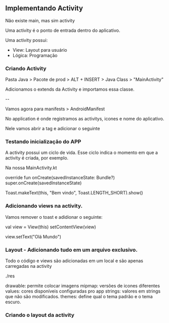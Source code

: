 ## Implementando Activity

Não existe main, mas sim activity

Uma activity é o ponto de entrada dentro do aplicativo.

Uma activity possui:
 
- View: Layout para usuário
- Lógica: Programação

### Criando Activity

Pasta Java > Pacote de prod > ALT + INSERT > Java Class > "MainActivity"

Adicionamos o extends da Activity e importamos essa classe.

--

Vamos agora para manifests > AndroidManifest

No application é onde registramos as activitys, icones e nome do aplicativo.

Nele vamos abrir a tag e adicionar o seguinte

<activity android:name=".MainActivity">
    <intent-filter>
        <action android:name"android.intent.action.MAIN"
        <category android:name="android.intent.category.LAUNCHER"
    <intent-filter>
</activity>

### Testando inicialização do APP

A activity possui um ciclo de vida. Esse ciclo indica o momento em que a activity é criada, por exemplo.

Na nossa MainActivity.kt

override fun onCreate(savedInstanceState: Bundle?)
super.onCreate(savedInstanceState) 

Toast.makeText(this, "Bem vindo", Toast.LENGTH_SHORT).show()

### Adicionando views na activity.

Vamos remover o toast e adidionar o seguinte:

val view = View(this) <!-- aqui ele pede um argumento necessário. -->
setContentView(view)

<!-- Para comportamentos mais específcios, por exemplo. adicionar texto

usamos a TextView. -->

view.setText("Olá Mundo")

### Layout - Adicionando tudo em um arquivo exclusivo.

Todo o código e views são adicionadas em um local e são apenas carregadas na activity

./res

drawable: permite colocar imagens
mipmap: versões de icones diferentes
values: cores disponíveis configuradas pro app
strings: valores em strings que não são modificados.
themes: define qual o tema padrão e o tema escuro.

### Criando o layout da activity

